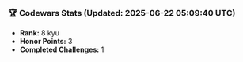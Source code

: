 ### 🏆 Codewars Stats (Updated: 2025-06-22 05:09:40 UTC)

- **Rank:** 8 kyu
- **Honor Points:** 3
- **Completed Challenges:** 1
